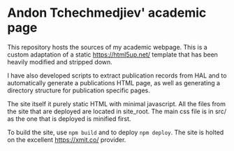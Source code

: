 # Andon Tchechmedjiev' academic page

This repository hosts the sources of my academic webpage. 
This is a custom adaptation of a static https://html5up.net/ template that has been heavily modified and stripped down. 

I have also developed scripts to extract publication records from HAL and to automatically generate a publications HTML page, 
as well as generating a directory structure for publication specific pages. 

The site itself it purely static HTML with minimal javascript. All the files from the site that are deployed are located in site_root.
The main css file is in src/ as the one that is deployed is minified first. 

To build the site, use `npm build` and to deploy `npm deploy`. The site is holted on the excellent https://xmit.co/ provider. 



